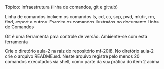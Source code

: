 Tópico: Infraestrutura (linha de comandos, git e github)

Linha de comandos incluem os comandos ls, cd, cp, scp, pwd, mkdir, rm, find, export e outros. Exercite os comandos ilustrados no documento Linha de Comandos

Git é uma ferramenta para controle de versão. Ambiente-se com esta ferramenta

Crie o diretório aula-2 na raiz do repositório mf-2018. No diretório aula-2 crie o arquivo README.md. Neste arquivo registre pelo menos 20 comandos executados via shell, como parte da sua prática do item 2 acima

